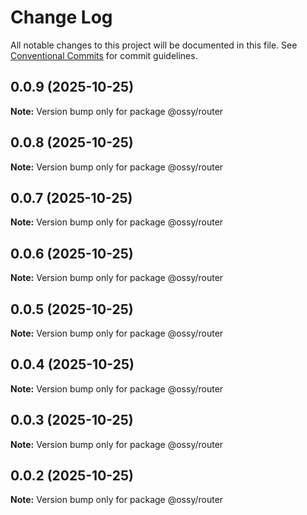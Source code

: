 # Change Log

All notable changes to this project will be documented in this file.
See [Conventional Commits](https://conventionalcommits.org) for commit guidelines.

## 0.0.9 (2025-10-25)

**Note:** Version bump only for package @ossy/router





## 0.0.8 (2025-10-25)

**Note:** Version bump only for package @ossy/router





## 0.0.7 (2025-10-25)

**Note:** Version bump only for package @ossy/router





## 0.0.6 (2025-10-25)

**Note:** Version bump only for package @ossy/router





## 0.0.5 (2025-10-25)

**Note:** Version bump only for package @ossy/router





## 0.0.4 (2025-10-25)

**Note:** Version bump only for package @ossy/router





## 0.0.3 (2025-10-25)

**Note:** Version bump only for package @ossy/router





## 0.0.2 (2025-10-25)

**Note:** Version bump only for package @ossy/router
